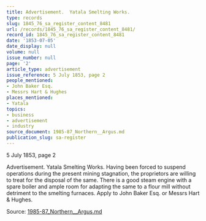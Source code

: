 ```yaml
---
title: Advertisement.  Yatala Smelting Works.
type: records
slug: 1845_76_sa_register_content_8481
url: /records/1845_76_sa_register_content_8481/
record_id: 1845_76_sa_register_content_8481
date: '1853-07-05'
date_display: null
volume: null
issue_number: null
page: '2'
article_type: advertisement
issue_reference: 5 July 1853, page 2
people_mentioned:
- John Baker Esq.
- Messrs Hart & Hughes
places_mentioned:
- Yatala
topics:
- business
- advertisement
- industry
source_document: 1985-87_Northern__Argus.md
publication_slug: sa-register
---
```


5 July 1853, page 2

Advertisement.  Yatala Smelting Works.  Having been forced to suspend operations during the present mining stagnation, the proprietors are willing to treat for the disposal of the same.  There is a good steam engine with a spare boiler and ample room for adapting the same to a flour mill without detriment to the smelting furnaces.  Apply to John Baker Esq. or Messrs Hart & Hughes.

Source: [1985-87_Northern__Argus.md](/downloads/markdown/1985-87_Northern__Argus.md)
